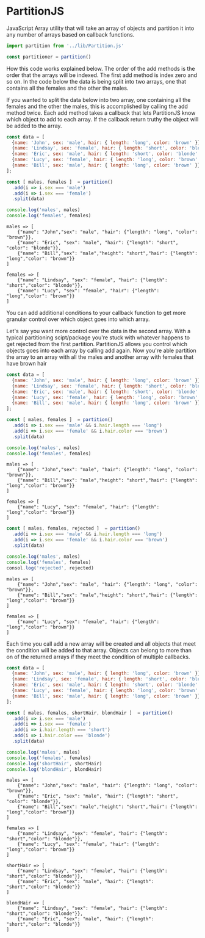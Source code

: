 # PartitionJS
JavaScript Array utility that will take an array of objects and partition it into any number of arrays based on callback functions.

```javascript
import partition from '../lib/Partition.js'

const partitioner = partition()
```
How this code works explained below. The order of the add methods is the order that the arrays will be indexed. The first add
method is index zero and so on. In the code below the data is being split into two arrays, one that contains all the females
and the other the males. 

If you wanted to split the data below into two array, one containing all the females and the other the males, this is 
accomplished by calling the add method twice. Each add method takes a callback that lets PartitionJS know which object to add
to each array. If the callback return truthy the object will be added to the array. 
```javascript
const data = [
  {name: 'John', sex: 'male', hair: { length: 'long', color: 'brown' }},
  {name: 'Lindsay', sex: 'female', hair: { length: 'short', color: 'blonde' }},
  {name: 'Eric', sex: 'male', hair: { length: 'short', color: 'blonde' }},
  {name: 'Lucy', sex: 'female', hair: { length: 'long', color: 'brown' }},
  {name: 'Bill', sex: 'male', hair: { length: 'long', color: 'brown' }}
];

const [ males, females ]  = partition()
  .add(i => i.sex === 'male')
  .add(i => i.sex === 'female')
  .split(data)

console.log('males', males)
console.log('females', females)
```
```
males => [
    {"name": "John","sex": "male", "hair": {"length": "long", "color": "brown"}},
    {"name": "Eric", "sex": "male", "hair": {"length": "short", "color": "blonde"}},
    {"name": "Bill","sex": "male","height": "short","hair": {"length": "long","color": "brown"}}
]

females => [
    {"name": "Lindsay", "sex": "female", "hair": {"length": "short","color": "blonde"}},
    {"name": "Lucy", "sex": "female", "hair": {"length": "long","color": "brown"}}
]
```
You can add additional conditions to your callback function to get more granular control over which object goes into
which array.

Let's say you want more control over the data in the second array. With a typical partitioning scipt/package you're stuck
with whatever happens to get rejected from the first partition. PartitionJS allows you control which objects goes into each
array by calling add again. Now you're able partition the array to an array with all the males and another array with females 
that have brown hair
```javascript
const data = [
  {name: 'John', sex: 'male', hair: { length: 'long', color: 'brown' }},
  {name: 'Lindsay', sex: 'female', hair: { length: 'short', color: 'blonde' }},
  {name: 'Eric', sex: 'male', hair: { length: 'short', color: 'blonde' }},
  {name: 'Lucy', sex: 'female', hair: { length: 'long', color: 'brown' }},
  {name: 'Bill', sex: 'male', hair: { length: 'long', color: 'brown' }}
];

const [ males, females ]  = partition()
  .add(i => i.sex === 'male' && i.hair.length === 'long')
  .add(i => i.sex === 'female' && i.hair.color === 'brown')
  .split(data)

console.log('males', males)
console.log('females', females)
```
```
males => [
    {"name": "John","sex": "male", "hair": {"length": "long", "color": "brown"}},
    {"name": "Bill","sex": "male","height": "short","hair": {"length": "long","color": "brown"}}
]

females => [
    {"name": "Lucy", "sex": "female", "hair": {"length": "long","color": "brown"}}
]
```
```javascript
const [ males, females, rejected ]  = partition()
  .add(i => i.sex === 'male' && i.hair.length === 'long')
  .add(i => i.sex === 'female' && i.hair.color === 'brown')
  .split(data)

console.log('males', males)
console.log('females', females)
consol.log('rejected', rejected)
```
```
males => [
    {"name": "John","sex": "male", "hair": {"length": "long", "color": "brown"}},
    {"name": "Bill","sex": "male","height": "short","hair": {"length": "long","color": "brown"}}
]

females => [
    {"name": "Lucy", "sex": "female", "hair": {"length": "long","color": "brown"}}
]
```
Each time you call add a new array will be created and all objects that meet the condition will be added to that array.
Objects can belong to more than on of the returned arrays if they meet the condition of multiple callbacks.
```javascript
const data = [
  {name: 'John', sex: 'male', hair: { length: 'long', color: 'brown' }},
  {name: 'Lindsay', sex: 'female', hair: { length: 'short', color: 'blonde' }},
  {name: 'Eric', sex: 'male', hair: { length: 'short', color: 'blonde' }},
  {name: 'Lucy', sex: 'female', hair: { length: 'long', color: 'brown' }},
  {name: 'Bill', sex: 'male', hair: { length: 'long', color: 'brown' }}
];

const [ males, females, shortHair, blondHair ]  = partition()
  .add(i => i.sex === 'male')
  .add(i => i.sex === 'female')
  .add(i => i.hair.length === 'short')
  .add(i => i.hair.color === 'blonde')
  .split(data)

console.log('males', males)
console.log('females', females)
console.log('shortHair', shortHair)
console.log('blondHair', blondHair)
```
```
males => [
    {"name": "John","sex": "male", "hair": {"length": "long", "color": "brown"}},
    {"name": "Eric", "sex": "male", "hair": {"length": "short", "color": "blonde"}},
    {"name": "Bill","sex": "male","height": "short","hair": {"length": "long","color": "brown"}}
]

females => [
    {"name": "Lindsay", "sex": "female", "hair": {"length": "short","color": "blonde"}},
    {"name": "Lucy", "sex": "female", "hair": {"length": "long","color": "brown"}}
]

shortHair => [
    {"name": "Lindsay", "sex": "female", "hair": {"length": "short","color": "blonde"}},
    {"name": "Eric", "sex": "male", "hair": {"length": "short","color": "blonde"}}
]

blondHair => [
    {"name": "Lindsay", "sex": "female", "hair": {"length": "short","color": "blonde"}},
    {"name": "Eric", "sex": "male", "hair": {"length": "short","color": "blonde"}}
]
```


